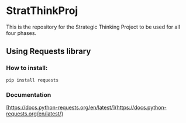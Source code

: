 # StratThinkProj
This is the repository for the Strategic Thinking Project to be used for all four phases.


## Using Requests library

### How to install:
```
pip install requests
```

### Documentation
[https://docs.python-requests.org/en/latest/](https://docs.python-requests.org/en/latest/)
